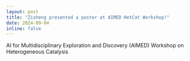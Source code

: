 ```yaml
---
layout: post
title: "Zisheng presented a poster at AIMED HetCat Workshop!"
date: 2024-09-04 
inline: false
---
```


AI for Multidisciplinary Exploration and Discovery (AIMED) Workshop on Heterogeneous Catalysis 


